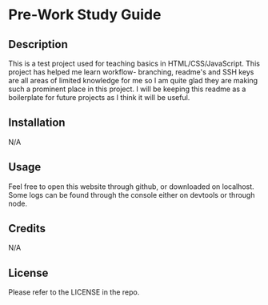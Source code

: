 # Pre-Work Study Guide

## Description

This is a test project used for teaching basics in HTML/CSS/JavaScript. 
This project has helped me learn workflow- branching, readme's and SSH keys are all areas of limited knowledge for me so I am quite glad they are making such a prominent place in this project. I will be keeping this readme as a boilerplate for future projects as I think it will be useful.


## Installation

N/A

## Usage

Feel free to open this website through github, or downloaded on localhost. Some logs can be found through the console either on devtools or through node.

## Credits

N/A

## License


Please refer to the LICENSE in the repo.

